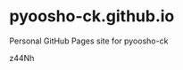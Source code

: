 # pyoosho-ck.github.io
Personal GitHub Pages site for pyoosho-ck































































z44Nh
